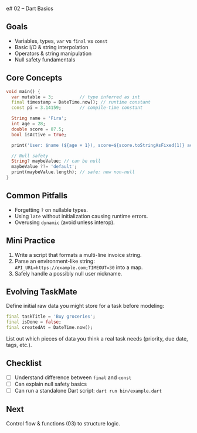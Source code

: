 e# 02 – Dart Basics

## Goals
- Variables, types, `var` vs `final` vs `const`
- Basic I/O & string interpolation
- Operators & string manipulation
- Null safety fundamentals

## Core Concepts
```dart
void main() {
  var mutable = 3;          // type inferred as int
  final timestamp = DateTime.now(); // runtime constant
  const pi = 3.14159;       // compile-time constant

  String name = 'Fira';
  int age = 28;
  double score = 87.5;
  bool isActive = true;

  print('User: $name (${age + 1}), score=${score.toStringAsFixed(1)} active=$isActive');

  // Null safety
  String? maybeValue; // can be null
  maybeValue ??= 'default';
  print(maybeValue.length); // safe: now non-null
}
```

## Common Pitfalls
- Forgetting `?` on nullable types.
- Using `late` without initialization causing runtime errors.
- Overusing `dynamic` (avoid unless interop).

## Mini Practice
1. Write a script that formats a multi-line invoice string.
2. Parse an environment-like string: `API_URL=https://example.com;TIMEOUT=30` into a map.
3. Safely handle a possibly null user nickname.

## Evolving TaskMate
Define initial raw data you might store for a task before modeling:
```dart
final taskTitle = 'Buy groceries';
final isDone = false;
final createdAt = DateTime.now();
```
List out which pieces of data you think a real task needs (priority, due date, tags, etc.).

## Checklist
- [ ] Understand difference between `final` and `const`
- [ ] Can explain null safety basics
- [ ] Can run a standalone Dart script: `dart run bin/example.dart`

## Next
Control flow & functions (03) to structure logic.
